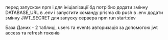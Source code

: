 перед запуском npm i
для ініціалізації бд потрібно додати змінну DATABASE_URL в .env і запустити команду prisma db push
в .env додати змінну JWT_SECRET
для запуску сервера npm run start:dev

База Даних - 2 таблиці, users та events
авторизація за допомогою jwt access та refresh токенів
